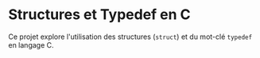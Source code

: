 # Structures et Typedef en C

Ce projet explore l'utilisation des structures (`struct`) et du mot-clé `typedef` en langage C.

